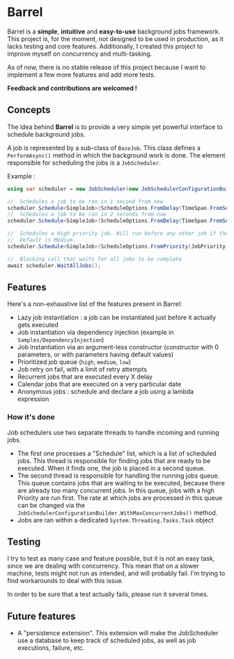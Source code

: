 # Barrel

Barrel is a **simple**, **intuitive** and **easy-to-use** background jobs framework.
This project is, for the moment, not designed to be used in production, as it lacks testing and core features.
Additionally, I created this project to improve myself on concurrency and multi-tasking.

As of now, there is no stable release of this project because I want to implement a few more features and add more tests.

**Feedback and contributions are welcomed !**

## Concepts

The idea behind **Barrel** is to provide a very simple yet powerful interface to schedule background jobs.

A job is represented by a sub-class of `BaseJob`. This class defines a `PerformAsync()` method in which the background work is done. The element responsible for scheduling the jobs is a `JobScheduler`.

Example :

```csharp
using var scheduler = new JobScheduler(new JobSchedulerConfigurationBuilder());

//	Schedules a job to be ran in 1 second from now
scheduler.Schedule<SimpleJob>(ScheduleOptions.FromDelay(TimeSpan.FromSeconds(1)));
//	Schedules a job to be ran in 2 seconds from now
scheduler.Schedule<SimpleJob>(ScheduleOptions.FromDelay(TimeSpan.FromSeconds(2)));

//  Schedules a High priority job. Will run before any other job if the concurrent job limit is reached.
//  Default is Medium.
scheduler.Schedule<SimpleJob>(ScheduleOptions.FromPriority(JobPriority.High));

//	Blocking call that waits for all jobs to be complete
await scheduler.WaitAllJobs();
```

## Features

Here's a non-exhaustive list of the features present in Barrel:

- Lazy job instantiation : a job can be instantiated just before it actually gets executed
- Job instantiation via dependency injection (example in `Samples/DependencyInjection`)
- Job instantiation via an argument-less constructor (constructor with 0 parameters, or with parameters having default values)
- Prioritized job queue (`high`, `medium`, `low`)
- Job retry on fail, with a limit of retry attempts
- Recurrent jobs that are executed every X delay
- Calendar jobs that are executed on a very particular date
- Anonymous jobs : schedule and declare a job using a lambda expression

### How it's done

Job schedulers use two separate threads to handle incoming and running jobs.

- The first one processes a "Schedule" list, which is a list of scheduled jobs. This thread is responsible for finding jobs that are ready to be executed. When it finds one, the job is placed in a second queue.
- The second thread is responsible for handling the running jobs queue. This queue contains jobs that are waiting to be executed, because there are already too many concurrent jobs. In this queue, jobs with a high Priority are run first. The rate at which jobs are processed in this queue can be changed via the `JobSchedulerConfigurationBuilder.WithMaxConcurrentJobs()` method.
- Jobs are ran within a dedicated `System.Threading.Tasks.Task` object

## Testing

I try to test as many case and feature possible, but it is not an easy task, since we are dealing with concurrency. This mean that on a slower machine, tests might not run as intended, and will probably fail. I'm trying to find workarounds to deal with this issue.

In order to be sure that a test actually fails, please run it several times.

## Future features

- A "persistence extension". This extension will make the JobScheduler use a database to keep track of scheduled jobs, as well as job executions, failure, etc.
